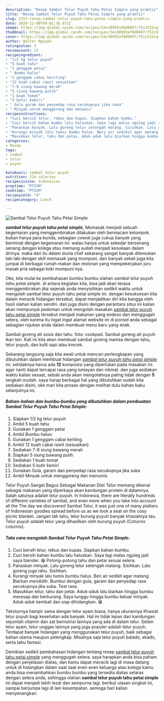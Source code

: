 ```yaml
---
description: "Resep Sambal Telur Puyuh Tahu Petai Simple yang praktis"
title: "Resep Sambal Telur Puyuh Tahu Petai Simple yang praktis"
slug: 2157-resep-sambal-telur-puyuh-tahu-petai-simple-yang-praktis
date: 2020-12-08T09:01:36.672Z
image: https://img-global.cpcdn.com/recipes/54cd8993af0d0007/751x532cq70/sambal-telur-puyuh-tahu-petai-simple-foto-resep-utama.jpg
thumbnail: https://img-global.cpcdn.com/recipes/54cd8993af0d0007/751x532cq70/sambal-telur-puyuh-tahu-petai-simple-foto-resep-utama.jpg
cover: https://img-global.cpcdn.com/recipes/54cd8993af0d0007/751x532cq70/sambal-telur-puyuh-tahu-petai-simple-foto-resep-utama.jpg
author: Walter Nguyen
ratingvalue: 3
reviewcount: 13
recipeingredient:
- "1/2 kg telur puyuh"
- "5 buah tahu"
- "1 genggam petai"
- " Bumbu halus"
- "1 genggam cabai keriting"
- "12 buah cabai rawit sesuaikan"
- "7-8 siung bawang merah"
- "5 siung bawang putih"
- "1 buah tomat"
- "5 butir kemiri"
- " Gula garam dan penyedap rasa secukupnya jika suka"
- " Minyak untuk menggoreng dan menumis"
recipeinstructions:
- "Cuci bersih telur, rebus dan kupas. Siapkan bahan bumbu."
- "Cuci bersih bahan bumbu lalu haluskan. Saya lagi malas nguleg jadi saya blender. 😁 Potong-potong tahu dan petai sesuai selera."
- "Panaskan minyak. Lalu goreng telur setengah matang. Sisihkan. Lalu goreng juga tahu. Sisihkan."
- "Kurangi minyak lalu tumis bumbu halus. Beri air sedikit agar matang. Biarkan mendidih. Bumbui dengan gula, garam dan penyedap rasa secukupnya jika suka. Test rasa."
- "Masukkan telur, tahu dan petai. Aduk-aduk lalu biarkan hingga bumbu meresap dan berkurang. Saya tunggu hingga bumbu keluar minyak. Aduk-aduk kembali dan siap dihidangkan. 😁"
categories:
- Resep
tags:
- sambal
- telur
- puyuh

katakunci: sambal telur puyuh 
nutrition: 214 calories
recipecuisine: Indonesian
preptime: "PT25M"
cooktime: "PT32M"
recipeyield: "4"
recipecategory: Lunch

---
```



![Sambal Telur Puyuh Tahu Petai Simple](https://img-global.cpcdn.com/recipes/54cd8993af0d0007/751x532cq70/sambal-telur-puyuh-tahu-petai-simple-foto-resep-utama.jpg)

<b><i>sambal telur puyuh tahu petai simple</i></b>, Memasak menjadi sebuah kegemaran yang menggembirakan dilakukan oleh bermacam kelompok. bukan hanya para bunda, sebagian cowok juga cukup banyak yang berminat dengan kegemaran ini. walau hanya untuk sekedar bersenang senang dengan kolega atau memang sudah menjadi kesukaan dalam dirinya. maka dari itu dalam dunia chef sekarang sangat banyak ditemukan laki laki dengan skill memasak yang mumpuni, dan banyak sekali juga kita jumpai di berbagai rumah makan dan restoran yang mempekerjakan juru masak pria sebagai koki mumpuni nya.

Oke, kita mulai ke pembahasan bumbu bumbu olahan <i>sambal telur puyuh tahu petai simple</i>. di antara kegiatan kita, bisa jadi akan terasa menggembirakan jika sejenak anda menyisihkan sedikit waktu untuk mengolah sambal telur puyuh tahu petai simple ini. dengan kesuksesan kita dalam meracik hidangan tersebut, dapat menjadikan diri kita bangga oleh hasil olahan kalian sendiri. dan juga disini dengan perantara situs ini kalian akan mempunyai pedoman untuk mengolah masakan <u>sambal telur puyuh tahu petai simple</u> tersebut menjadi makanan yang endess dan menggugah selera, oleh karena itu ingat ingat alamat website ini di ponsel anda sebagai sebagian rujukan anda dalam membuat menu baru yang enak.

Sambal goreng ati sosis dan tahu. foto: cookpad. Sambal goreng ati puyuh ikan teri. Kali ini kita akan membuat sambal goreng manisa dengan tahu, telur puyuh, dan kulit sapi atau krecek.


Sekarang langsung saja kita awali untuk mencari perlengkapan yang dibutuhkan dalam membuat hidangan <u><i>sambal telur puyuh tahu petai simple</i></u> ini. setidaknya harus ada <b>12</b> komposisi yang diperlukan pada masakan ini. agar nanti dapat tercapai rasa yang lumayan dan nikmat. dan juga sediakan waktu kalian sesaat, sebab anda akan mengolahnya paling tidak dengan <b>5</b> langkah mudah. saya harap berbagai hal yang dibutuhkan sudah kita sediakan disini, oke mari kita proses dengan melihat dulu bahan baku selanjutnya ini.

<!--inarticleads1-->

##### Bahan-bahan dan bumbu-bumbu yang dibutuhkan dalam pembuatan Sambal Telur Puyuh Tahu Petai Simple:

1. Siapkan 1/2 kg telur puyuh
1. Ambil 5 buah tahu
1. Gunakan 1 genggam petai
1. Ambil  Bumbu halus:
1. Gunakan 1 genggam cabai keriting
1. Ambil 12 buah cabai rawit (sesuaikan)
1. Sediakan 7-8 siung bawang merah
1. Siapkan 5 siung bawang putih
1. Sediakan 1 buah tomat
1. Sediakan 5 butir kemiri
1. Gunakan  Gula, garam dan penyedap rasa secukupnya jika suka
1. Ambil  Minyak untuk menggoreng dan menumis


Telur Puyuh Sangat Bagus Sebagai Makanan Diet Telur memang dikenal sebagai makanan yang diperkaya akan kandungan protein di dalamnya, Salah satunya adalah telur puyuh. In Indonesia, there are literally hundreds of different varieties of sambal, and even more when you take into account all the The day we discovered Sambal Telur, it was just one of many platters of Indonesian goodies spread before us as we took a seat on the cosy picnic blanket. Jangan tak tahu, telur burung puyuh banyak khasiatnya tau. Telur puyuh adalah telur yang dihasilkan oleh burung puyuh (Coturnix coturnix). 

<!--inarticleads2-->

##### Tata cara mengolah Sambal Telur Puyuh Tahu Petai Simple:

1. Cuci bersih telur, rebus dan kupas. Siapkan bahan bumbu.
1. Cuci bersih bahan bumbu lalu haluskan. Saya lagi malas nguleg jadi saya blender. 😁 Potong-potong tahu dan petai sesuai selera.
1. Panaskan minyak. Lalu goreng telur setengah matang. Sisihkan. Lalu goreng juga tahu. Sisihkan.
1. Kurangi minyak lalu tumis bumbu halus. Beri air sedikit agar matang. Biarkan mendidih. Bumbui dengan gula, garam dan penyedap rasa secukupnya jika suka. Test rasa.
1. Masukkan telur, tahu dan petai. Aduk-aduk lalu biarkan hingga bumbu meresap dan berkurang. Saya tunggu hingga bumbu keluar minyak. Aduk-aduk kembali dan siap dihidangkan. 😁


Teksturnya hampir sama dengan telur ayam biasa, hanya ukurannya Khasiat telur puyuh bagi kesehatan ada banyak. Hal ini tidak lepas dari kandungan sejumlah vitamin dan zat bernutrisi lainnya yang ada di dalam telur. Selain telur ayam, telur unggas lainnya yang juga populer adalah telur puyuh. Terdapat banyak hidangan yang menggunakan telur puyuh, baik sebagai bahan utama maupun pelengkap. Misalnya saja telur puyuh balado, ekado, serta tahu fantasi. 

Demikian sedikit pembahasan hidangan tentang resep <u>sambal telur puyuh tahu petai simple</u> yang menggugah selera. saya harapkan anda bisa paham dengan penjelasan diatas, dan kamu dapat meracik lagi di masa datang untuk di hidangkan dalam saat saat even even keluarga atau kolega kamu. anda bisa menambahkan bumbu bumbu yang tersedia diatas selaras dengan selera anda, sehingga olahan <b>sambal telur puyuh tahu petai simple</b> ini dapat menjadi lebih lezat dan sempurna lagi. berikut ulasan singkat ini, sampai berjumpa lagi di lain kesempatan. semoga hari kalian menyenangkan.
